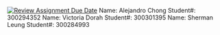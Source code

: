 [![Review Assignment Due Date](https://classroom.github.com/assets/deadline-readme-button-24ddc0f5d75046c5622901739e7c5dd533143b0c8e959d652212380cedb1ea36.svg)](https://classroom.github.com/a/NsogzK3F)
Name: Alejandro Chong 			Student#: 300294352
Name: Victoria Dorah            Student#: 300301395
Name: Sherman Leung         Student#: 300284993
